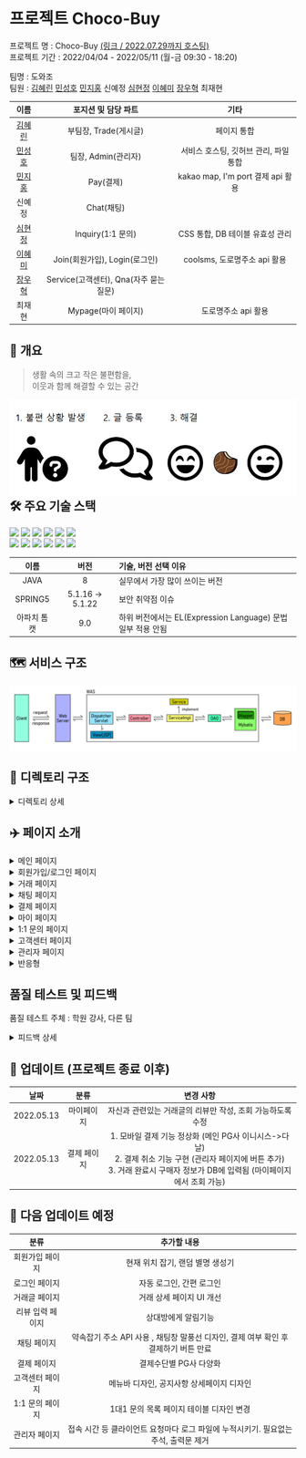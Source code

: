 # 프로젝트 Choco-Buy

프로젝트 명 : Choco-Buy [(링크 / 2022.07.29까지 호스팅)](http://chocobuy250.ml:8080/)    
프로젝트 기간 : 2022/04/04 - 2022/05/11 (월-금 09:30 - 18:20)  

팀명 : 도와조  
팀원 : [김혜린](https://github.com/gimae1) [민성호](https://github.com/Hernameis) [민지홍](https://github.com/may-jh) 신예정 [심현정](https://github.com/jwsimhj97) [이혜미](https://github.com/Flowerdrumsong) [장우혁](https://github.com/dgh03052) 최재현

|                    이름                     |          포지션 및 담당 파트           |                 기타                  |
| :-----------------------------------------: | :------------------------------------: | :-----------------------------------: |
|     [김혜린](https://github.com/gimae1)     |         부팀장, Trade(게시글)          |              페이지 통합              |
|   [민성호](https://github.com/Hernameis)    |          팀장, Admin(관리자)           | 서비스 호스팅, 깃허브 관리, 파일 통합 |
|     [민지홍](https://github.com/may-jh)     |               Pay(결제)                |   kakao map, I'm port 결제 api 활용   |
|                   신예정                    |               Chat(채팅)               |                                       |
|   [심현정](https://github.com/jwsimhj97)    |           Inquiry(1:1 문의)            |    CSS 통합, DB 테이블 유효성 관리    |
| [이혜미](https://github.com/Flowerdrumsong) |     Join(회원가입), Login(로그인)      |     coolsms, 도로명주소 api 활용      |
|    [장우혁](https://github.com/dgh03052)    | Service(고객센터), Qna(자주 묻는 질문) |                                       |
|                   최재현                    |          Mypage(마이 페이지)           |          도로명주소 api 활용          |



## :eyes: 개요

> 생활 속의 크고 작은 불편함을,   
> 이웃과 함께 해결할 수 있는  공간

<img src="./img/chocobuy_concept.png" align="left">



## 🛠 주요 기술 스택

<img src="https://img.shields.io/badge/JAVA-007396?style=for-the-badge&logo=java&logoColor=white"> <img src="https://img.shields.io/badge/spring-6DB33F?style=for-the-badge&logo=spring&logoColor=white"> <img src="https://img.shields.io/badge/Tomcat-F8DC75?style=for-the-badge&logo=apachetomcat&logoColor=black">  <img src="https://img.shields.io/badge/MariaDB-003545?style=for-the-badge&logo=mariadb&logoColor=white"> <img src="https://img.shields.io/badge/AWS-232F3E?style=for-the-badge&logo=amazonaws&logoColor=white"> <img src="https://img.shields.io/badge/Github-181717?style=for-the-badge&logo=github&logoColor=white">  
<img src="https://img.shields.io/badge/html5-E34F26?style=for-the-badge&logo=html5&logoColor=white"> <img src="https://img.shields.io/badge/CSS3-1572B6?style=for-the-badge&logo=css3&logoColor=white"> <img src="https://img.shields.io/badge/JavaScript-F7DF1E?style=for-the-badge&logo=javascript&logoColor=white"> <img src="https://img.shields.io/badge/Bootstrap-7952B3?style=for-the-badge&logo=bootstrap&logoColor=white"> <img src="https://img.shields.io/badge/jQuery-0769AD?style=for-the-badge&logo=jquery&logoColor=white"> <img src="https://img.shields.io/badge/AJAX-232F3E?style=for-the-badge&logo=ajax&logoColor=white"> 

|    이름     |       버전       | 기술, 버전 선택 이유                                        |
| :---------: | :--------------: | :---------------------------------------------------------- |
|    JAVA     |        8         | 실무에서 가장 많이 쓰이는 버전                              |
|   SPRING5   | 5.1.16 -> 5.1.22 | 보안 취약점 이슈                                            |
| 아파치 톰캣 |       9.0        | 하위 버전에서는 EL(Expression Language) 문법 일부 적용 안됨 |

## 🗺️ 서비스 구조



<img src="./img/was_structure.png" align="center">



## :file_folder: 디렉토리 구조

<details>
    <summary>디렉토리 상세</summary>
    <div markdown="1">


      └─src
        └─main
            ├─java
            │  └─com
            │      ├─chocobuy
            │      │  ├─biz
            │      │  │  ├─admin
            │      │  │  │  └─impl
            │      │  │  ├─chat
            │      │  │  │  └─impl
            │      │  │  ├─inquiry
            │      │  │  │  └─impl
            │      │  │  ├─pay
            │      │  │  │  └─impl
            │      │  │  ├─qna
            │      │  │  │  └─impl
            │      │  │  ├─service
            │      │  │  │  └─impl
            │      │  │  ├─trade
            │      │  │  │  └─impl
            │      │  │  ├─user
            │      │  │  │  └─impl
            │      │  │  └─util
            │      │  └─view
            │      │      └─controller
            │      └─my
            │          └─web
            │              └─interceptor
            ├─resources
            │  └─mappings
            └─webapp
                ├─resources
                │  ├─css
                │  ├─img
                │  │  ├─ban
                │  │  ├─common
                │  │  ├─profileImg
                │  │  ├─serviceImg
                │  │  └─upload
                │  └─js
                └─WEB-INF
                    ├─config
                    └─views
                        ├─Admin
                        ├─Chat
                        ├─error
                        ├─Inquiry
                        ├─Join
                        ├─Login
                        ├─Mypage
                        ├─Pay
                        ├─popup
                        ├─Service
                        ├─template
                        └─Trade

</details>



## :airplane: 페이지 소개

<details>
    <summary>메인 페이지</summary>
    <div markdown="1">
<img src="./img/ppt/index.PNG" align="center">

</details>

<details>
    <summary>회원가입/로그인 페이지</summary>
    <div markdown="1">
<img src="./img/ppt/join1.PNG" align="center">

<img src="./img/ppt/join2.PNG" align="center">

<img src="./img/ppt/login1.PNG" align="center">

</details>

<details>
    <summary>거래 페이지</summary>
    <div markdown="1">

<img src="./img/ppt/trade1.PNG" align="center">

<img src="./img/ppt/trade2.PNG" align="center">

<img src="./img/ppt/trade3.PNG" align="center">

</details>

<details>
    <summary>채팅 페이지</summary>
    <div markdown="1">

<img src="./img/ppt/chat1.PNG" align="center">

<img src="./img/ppt/chat2.PNG" align="center">

<img src="./img/ppt/chat3.PNG" align="center">

</details>

<details>
    <summary>결제 페이지</summary>
    <div markdown="1">

<img src="./img/ppt/pay1.PNG" align="center">

<img src="./img/ppt/pay2.PNG" align="center">

</details>

<details>
    <summary>마이 페이지</summary>
    <div markdown="1">

<img src="./img/ppt/mypage1.PNG" align="center">

<img src="./img/ppt/mypage2.PNG" align="center">

</details>

<details>
    <summary>1:1 문의 페이지</summary>
    <div markdown="1">

<img src="./img/ppt/inquiry1.PNG" align="center">

<img src="./img/ppt/inquiry2.PNG" align="center">

<img src="./img/ppt/inquiry3.PNG" align="center">

</details>

<details>
    <summary>고객센터 페이지</summary>
    <div markdown="1">
<img src="./img/ppt/service1.PNG" align="center">

<img src="./img/ppt/service2.PNG" align="center">

<img src="./img/ppt/service3.PNG" align="center">

</details>

<details>
    <summary>관리자 페이지</summary>
    <div markdown="1">
<img src="./img/ppt/admin1.PNG" align="center">

</details>

<details>
    <summary>반응형</summary>
    <div markdown="1">
<img src="./img/ppt/response1.PNG" align="center">
<img src="./img/ppt/response2.PNG" align="center">

<img src="./img/ppt/response3.PNG" align="center">

</details>



## 품질 테스트 및 피드백

품질 테스트 주체 : 학원 강사, 다른 팀

<details>
    <summary>피드백 상세</summary>
    <div markdown="1">
| 주제 | 담당파트 / 담당자 | 내용 |
| ---- | ----------------- | ---- |
|      |                   |      |

</details>



## :hammer: 업데이트 (프로젝트 종료 이후)



|    날짜    |    분류     |                          변경 사항                           |
| :--------: | :---------: | :----------------------------------------------------------: |
| 2022.05.13 | 마이페이지  |  자신과 관련있는 거래글의 리뷰만 작성, 조회 가능하도록 수정  |
| 2022.05.13 | 결제 페이지 | 1. 모바일 결제 기능 정상화 (메인 PG사 이니시스->다날)<br />2. 결제 취소 기능 구현 (관리자 페이지에 버튼 추가)<br />3. 거래 완료시 구매자 정보가 DB에 입력됨 (마이페이지에서 조회 가능)<br /> |



## :date: 다음 업데이트 예정

|       분류       |                         추가할 내용                          |
| :--------------: | :----------------------------------------------------------: |
| 회원가입 페이지  |               현재 위치 잡기, 랜덤 별명 생성기               |
|  로그인 페이지   |                   자동 로그인, 간편 로그인                   |
|  거래글 페이지   |                   거래 상세 페이지 UI 개선                   |
| 리뷰 입력 페이지 |                     상대방에게 알림기능                      |
|   채팅 페이지    | 약속잡기 주소 API 사용 , 채팅창 말풍선 디자인, 결제 여부 확인 후 결제하기 버튼 만료 |
|   결제 페이지    |                    결제수단별 PG사 다양화                    |
| 고객센터 페이지  |          메뉴바 디자인,  공지사항 상세페이지 디자인          |
| 1:1 문의 페이지  |           1대1 문의 목록 페이지 테이블 디자인 변경           |
|  관리자 페이지   | 접속 시간 등 클라이언트 요청마다 로그 파일에 누적시키기. 필요없는 주석, 출력문 제거 |



